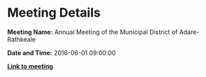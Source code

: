 # Meeting Details

**Meeting Name:** Annual Meeting of the Municipal District of Adare-Rathkeale

**Date and Time:** 2016-06-01 09:00:00

**<a href="https://www.limerick.ie/council/whats-on/annual-meeting-municipal-district-adare-rathkeale-0" target="_blank">Link to meeting</a>**
